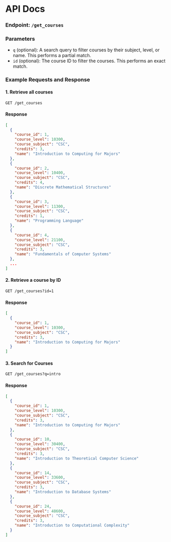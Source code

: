 # API Docs

### Endpoint: `/get_courses`

### Parameters

- `q` (optional): A search query to filter courses by their subject, level, or name. This performs a partial match.
- `id` (optional): The course ID to filter the courses. This performs an exact match.

### Example Requests and Response

#### 1. Retrieve all courses

```http
GET /get_courses
```
#### Response
```json
[
  {
    "course_id": 1,
    "course_level": 10300,
    "course_subject": "CSC",
    "credits": 3,
    "name": "Introduction to Computing for Majors"
  },
  {
    "course_id": 2,
    "course_level": 10400,
    "course_subject": "CSC",
    "credits": 4,
    "name": "Discrete Mathematical Structures"
  },
  {
    "course_id": 3,
    "course_level": 11300,
    "course_subject": "CSC",
    "credits": 1,
    "name": "Programming Language"
  },
  {
    "course_id": 4,
    "course_level": 21100,
    "course_subject": "CSC",
    "credits": 3,
    "name": "Fundamentals of Computer Systems"
  },
  ...
]
```

#### 2. Retrieve a course by ID
```http
GET /get_courses?id=1
```
#### Response
```json
[
  {
    "course_id": 1,
    "course_level": 10300,
    "course_subject": "CSC",
    "credits": 3,
    "name": "Introduction to Computing for Majors"
  }
]
```

#### 3. Search for Courses
```http
GET /get_courses?q=intro
```
#### Response
```json
[
  {
    "course_id": 1,
    "course_level": 10300,
    "course_subject": "CSC",
    "credits": 3,
    "name": "Introduction to Computing for Majors"
  },
  {
    "course_id": 10,
    "course_level": 30400,
    "course_subject": "CSC",
    "credits": 3,
    "name": "Introduction to Theoretical Computer Science"
  },
  {
    "course_id": 14,
    "course_level": 33600,
    "course_subject": "CSC",
    "credits": 3,
    "name": "Introduction to Database Systems"
  },
  {
    "course_id": 24,
    "course_level": 48600,
    "course_subject": "CSC",
    "credits": 3,
    "name": "Introduction to Computational Complexity"
  }
]
```